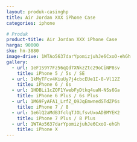 ```yaml
---
layout: produk-casinghp
title: Air Jordan XXX iPhone Case
categories: iphone

# Produk
product-title: Air Jordan XXX iPhone Case
harga: 90000
sku: hn-3880
image-drive: 1WTAo5637darYpomizjuhJe6CxoO-ehGh
gallery:
  - url: 1eF1S9Y7Fz56qQd7XNkzZtc29oCiNP8sv
    title: iPhone 5 / 5s / SE
  - url: 1kMyTFcv4KiuUy7j4cbcEUe1I-8-Vl12Z
    title: iPhone 6 / 6s
  - url: 1HDBLi1cZOF1YwebFyDtkq4uaN-NSs6Ga
    title: iPhone 6 Plus / 6s Plus
  - url: 1M69FyAFA1_LrfZ_O9JqEmwnedSTdZP6s
    title: iPhone 7 / 8
  - url: 1e6lQ2aMdB3fclqTJOLfsvUxoADBMYEK2
    title: iPhone 7 Plus / 8 Plus
  - url: 1WTAo5637darYpomizjuhJe6CxoO-ehGh
    title: iPhone X
---
```

